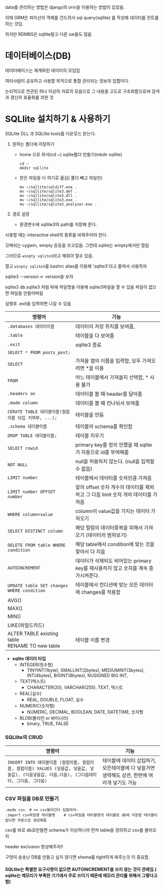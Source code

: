 





data를 관리하는 방법은 django의 orm을 이용하는 방법이 있었음.

이때  ORM은 파이선의 객체를 건드려서 sql query(sqllite) 를 작성해 데이터를 컨트롤 하는 것임.

하지만 RDMBS은 sqllite말고 다른 sw들도 많음



# 데이터베이스(DB)

데이터베이스는 체계화된 데이터의 모임임

여러사람이 공유하고 사용할 목적으로 통합 관리되는 정보의 집합이다.

논리적으로 연관된 하나 이상의 자료의 모음으로 그 내용을 고도로 구조화함으로써 검색과 갱신의 효율화를 꾀한 것



# SQLlite 설치하기 & 사용하기

SQLlite DLL 과 SQLlite tools를 다운로드 받는다.

1. 원하는 폴더에 저장하기
   - home 으로 와서(cd ~) sqlite폴더 만들기(mkdir sqllite)
   
     ```shell
     cd ~
     mkdir sqllite
     ```
   
     
   
   - 받은 파일을 다 여기로 옮김( 폴더 빼고 파일만)
   
     ```shell
     mv ~/sqllite/sqldiff.exe .
     mv ~/sqllite/sqlite3.def .
     mv ~/sqllite/sqlite3.dll .
     mv ~/sqllite/sqlite3.exe .
     mv ~/sqllite/sqlite3_analyzer.exe .
     ```
2. 경로 설정
   
   - 환경변수에 sqllite3의 path를 저장해 준다.
   
     



사용할 때는 interactive shell의 종류를 바꿔주어야 한다.

깃배쉬는 cygwin, winpty 등등을 쓰고있음. 그런데 sqlite는 winpty에서만 열림

그러므로 `winpty sqlite3`라고 해줘야 열수 있음.

열고 `winpty sqlite3`를 bashrc alias를 이용해 'sqlite3'라고 줄여서 사용하자

sqlite3 --version <- version을 보자

sqlite3 db.sqlite3 처럼 뒤에 파일명을 이용해 sqlite3파일을 열 수 있음 파일이 없으면 파일을 만들어버림

실행후 .exit을 입력하면 나갈 수 있음



| 명령어                                                | 기능                                                         |
| ----------------------------------------------------- | ------------------------------------------------------------ |
| `.databases 데이터이름`                               | 데이터의 저장 위치를 보여줌,                                 |
| `.table`                                              | 테이블을 다 보여줌                                           |
| `.exit`                                               | sqlite3 종료                                                 |
| `SELECT * FROM posts_post;`                           |                                                              |
| `SELECT`                                              | 가져올 열의 이름을 입력함, 모두 가져오려면 *을 이용          |
| `FROM`                                                | 어느 테이블에서 가져올지 선택함, * 사용 불가                 |
| `.headers on`                                         | 데이터를 볼 때 header를 달아줌                               |
| `.mode column`                                        | 데이터를 볼 때 칸나눠서 보여줌                               |
| `CERATE TABLE 테이블이름(컬럼이름 타입 키여부, ...);` | 테이블을 만듬                                                |
| `.schema 테이블이름`                                  | 테이블의 schema를 확인함                                     |
| `DROP TABLE 테이블이름;`                              | 테이블 지우기                                                |
| `SELECT rowid`                                        | primary key를 정의 안했을 때 sqlite 가 자동으로 id를 부여해줌 |
| `NOT NULL`                                            | null을 허용하지 않는다. (null을 입력할 수 없음)              |
| `LIMIT number`                                        | 테이블에서 데이터를 숫자만큼  가져옴                         |
| `LIMIT number OFFSET number`                          | 앞의 offset 숫자 개수의 데이터를 제외하고 그 다음 limit 숫자 개의 데이터를 가져옴 |
| `WHERE column=value`                                  | column이 value값을 가지는 데이터 가져오기                    |
| `SELECT DISTINCT column`                              | 해당 컬럼의 데이터중복을 피해서 가져오기 (데이터의 범위보기) |
| `DELETE FROM table WHERE condition`                   | 해당 table에서 condition에 맞는 것을 찾아서 다 지움          |
| `AUTOINCREMENT`                                       | 데이터가 삭제되도 비어있는 primary key를 재사용하지 않고 숫자를 계속 증가시켜준다. |
| `UPDATE table SET changes WHERE condition`            | 테이블에서 컨디션에 맞는 모든 데이터에 changes를 적용함      |
| AVG()                                                 |                                                              |
| MAX()                                                 | <br />                                                       |
| MIN()                                                 |                                                              |
| LIKE(와일드카드)                                      |                                                              |
| ALTER TABLE existing table<br />RENAME TO new table   | 테이블 이름 변경                                             |

- **sqlite 데이터 타입**
  - INTEGER(정수형)
    - TINYINT(1byte), SMALLINT(2bytes), MEDIUMINT(3bytes), INT(4bytes), BIGINT(8bytes), NUSIGNED BIG INT, 
  - TEXT(텍스트)
    - CHARACTER(20), VARCHAR(255), TEXT, 텍스트
  - REAL(실수)
    - REAL, DOUBLE, FLOAT, 실수
  - NUMERIC(숫자형)
    - NUMERIC, DECIMAL, BOOLEAN, DATE, DATETIME, 숫자형
  - BLOB(불리언 or 바이너리)
    - binary, TRUE, FALSE



### SQLlite의 CRUD

| 명령어                                                       | 기능                                                         |
| ------------------------------------------------------------ | ------------------------------------------------------------ |
| `INSERT INTO 테이블이름 (컬럼이름, 컬럼이름, 컬럼이름) VALUES (넣을값, 넣을값, 넣을값), (다음넣을값, 다음,다음), (그다음데이터, 그다음, 그다음)` | 테이블에 데이터 삽입하기, 모든테이블에 다 넣을거면 생략해도 상관, 한번에 여러개 넣기도 가능 |



### CSV 파일을 DB로 만들기

```sqlite
.mode csv  # == csv들어간다 입벌려라~
.import csv파일명 테이블명    # csv파일을 테이블명의 테이블로 db에 저장함 테이블이 없다면 자동으로 생성해줌
```

csv를 바로 db로만들면 schema가 이상하니까 먼저 table을 정의하고 csv를 불러오자

header exclusion 항상해주자!!



구멍이 송송난 DB를 만들고 싶지 않다면 shema를 tight하게 짜주는것 이 중요함.



#### SQLlite는 특별한 요구사항이 없으면 AUTOINCREMENT을 쓰지 않는 것이 관례임.( sqlite는 메모리가 부족한 기기에서 주로 쓰이기 때문에 메모리 관리를 위해서 그렇다고 함)  